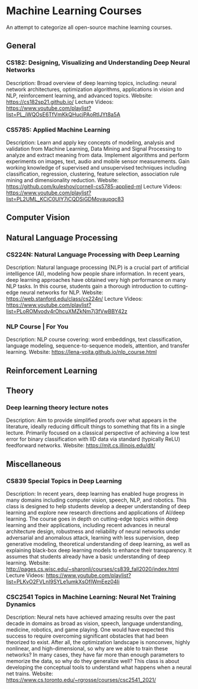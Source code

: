 # Machine Learning Courses

An attempt to categorize all open-source machine learning courses.

## General

### CS182: Designing, Visualizing and Understanding Deep Neural Networks
Description: Broad overview of deep learning topics, including: neural network architectures, optimization algorithms, applications in vision and NLP, reinforcement learning, and advanced topics.
Website: https://cs182sp21.github.io/
Lecture Videos: https://www.youtube.com/playlist?list=PL_iWQOsE6TfVmKkQHucjPAoRtIJYt8a5A

### CS5785: Applied Machine Learning
Description: Learn and apply key concepts of modeling, analysis and validation from Machine Learning, Data Mining and Signal Processing to analyze and extract meaning from data. Implement algorithms and perform experiments on images, text, audio and mobile sensor measurements. Gain working knowledge of supervised and unsupervised techniques including classification, regression, clustering, feature selection, association rule mining and dimensionality reduction.
Website: https://github.com/kuleshov/cornell-cs5785-applied-ml
Lecture Videos: https://www.youtube.com/playlist?list=PL2UML_KCiC0UlY7iCQDSiGDMovaupqc83

## Computer Vision

## Natural Language Processing

### CS224N: Natural Language Processing with Deep Learning
Description: Natural language processing (NLP) is a crucial part of artificial intelligence (AI), modeling how people share information. In recent years, deep learning approaches have obtained very high performance on many NLP tasks. In this course, students gain a thorough introduction to cutting-edge neural networks for NLP.
Website: https://web.stanford.edu/class/cs224n/
Lecture Videos: https://www.youtube.com/playlist?list=PLoROMvodv4rOhcuXMZkNm7j3fVwBBY42z

### NLP Course | For You
Description: NLP course covering: word embeddings, text classification, language modeling, sequence-to-sequence models, attention, and transfer learning.
Website: https://lena-voita.github.io/nlp_course.html

## Reinforcement Learning

## Theory

### Deep learning theory lecture notes
Description: Aim to provide simplified proofs over what appears in the literature, ideally reducing difficult things to something that fits in a single lecture. Primarily focused on a classical perspective of achieving a low test error for binary classification with IID data via standard (typically ReLU) feedforward networks.
Website: https://mjt.cs.illinois.edu/dlt/

## Miscellaneous

### CS839 Special Topics in Deep Learning
Description: In recent years, deep learning has enabled huge progress in many domains including computer vision, speech, NLP, and robotics. This class is designed to help students develop a deeper understanding of deep learning and explore new research directions and applications of AI/deep learning. The course goes in depth on cutting-edge topics within deep learning and their applications, including recent advances in neural architecture design, robustness and reliability of neural networks under adversarial and anomalous attack, learning with less supervision, deep generative modeling, theoretical understanding of deep learning, as well as explaining black-box deep learning models to enhance their transparency. It assumes that students already have a basic understanding of deep learning.
Website: http://pages.cs.wisc.edu/~sharonli/courses/cs839_fall2020/index.html
Lecture Videos: https://www.youtube.com/playlist?list=PLKvO2FVLnI9SYLe1umkXsOfIWmEez04Ii

### CSC2541 Topics in Machine Learning: Neural Net Training Dynamics
Description: Neural nets have achieved amazing results over the past decade in domains as broad as vision, speech, language understanding, medicine, robotics, and game playing. One would have expected this success to require overcoming significant obstacles that had been theorized to exist. After all, the optimization landscape is nonconvex, highly nonlinear, and high-dimensional, so why are we able to train these networks? In many cases, they have far more than enough parameters to memorize the data, so why do they generalize well? This class is about developing the conceptual tools to understand what happens when a neural net trains.
Website: https://www.cs.toronto.edu/~rgrosse/courses/csc2541_2021/
